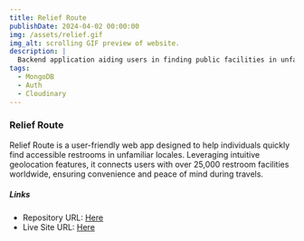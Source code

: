 ```yaml
---
title: Relief Route
publishDate: 2024-04-02 00:00:00
img: /assets/relief.gif
img_alt: scrolling GIF preview of website.
description: |
  Backend application aiding users in finding public facilities in unfamiliar locations, worldwide.
tags:
  - MongoDB
  - Auth
  - Cloudinary
---
```


### Relief Route

Relief Route is a user-friendly web app designed to help individuals quickly find accessible restrooms in unfamiliar locales. Leveraging intuitive geolocation features, it connects users with over 25,000 restroom facilities worldwide, ensuring convenience and peace of mind during travels.

##### Links

- Repository URL: [Here](https://github.com/codewithjazzy/relief-route-app)
- Live Site URL: [Here](https://reliefroute.onrender.com/)
